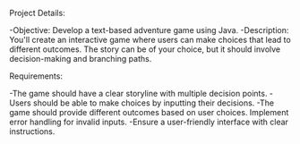 Project Details:

-Objective: Develop a text-based adventure game using Java.
-Description: You'll create an interactive game where users can make choices that lead to different outcomes. The story can be of your choice, but it should involve decision-making and branching paths.

Requirements:

-The game should have a clear storyline with multiple decision points.
-Users should be able to make choices by inputting their decisions.
-The game should provide different outcomes based on user choices.
Implement error handling for invalid inputs.
-Ensure a user-friendly interface with clear instructions.
